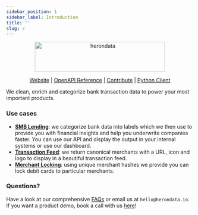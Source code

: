 ```yaml
---
sidebar_position: 1
sidebar_label: Introduction
title: ''
slug: /
---
```


<p align="center">
  <a href="https://www.herondata.io">
    <img width="350" height="80" src='/img/logo.png' alt='herondata' />
  </a>
</p>
<p align="center">
    <a href="https://www.herondata.io" target="_blank" rel="noopener noreferrer">Website</a> | <a href="/api">OpenAPI Reference</a> | <a href="https://github.com/heron-data/docs" target="_blank" rel="noopener noreferrer">Contribute</a> | <a href="https://pypi.org/project/heron-data/" target="_blank" rel="noopener noreferrer">Python Client</a>
</p>

We clean, enrich and categorize bank transaction data to power your most important products.

### Use cases

- **[SMB Lending](/use-cases/smb-lending)**: we categorize bank data into labels which we then use to provide you with financial insights and help you underwrite companies faster. You can use our API and display the output in your internal systems or use our dashboard.
- **[Transaction Feed](/use-cases/transaction-feed)**: we return canonical merchants with a URL, icon and logo to display in a beautiful transaction feed.
- **[Merchant Locking](/use-cases/merchant-locking)**: using unique merchant hashes we provide you can lock debit cards to particular merchants.

### Questions?

Have a look at our comprehensive [FAQs](/faqs) or email us at
`hello@herondata.io`. If you want a product demo, book a call with us
[here](https://calendly.com/jamieherondata)!
